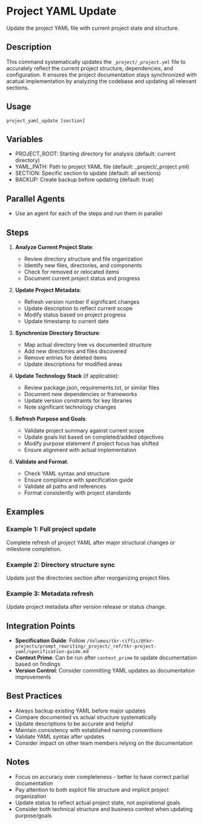 # Project YAML Update

Update the project YAML file with current project state and structure.

## Description
This command systematically updates the `_project/_project.yml` file to accurately reflect the current project structure, dependencies, and configuration. It ensures the project documentation stays synchronized with acatual implementation by analyzing the codebase and updating all relevant sections.

## Usage
`project_yaml_update [section]`

## Variables
- PROJECT_ROOT: Starting directory for analysis (default: current directory)
- YAML_PATH: Path to project YAML file (default: _project/_project.yml)
- SECTION: Specific section to update (default: all sections)
- BACKUP: Create backup before updating (default: true)

## Parallel Agents
- Use an agent for each of the steps and run them in parallel

## Steps
1. **Analyze Current Project State**:
   - Review directory structure and file organization
   - Identify new files, directories, and components
   - Check for removed or relocated items
   - Document current project status and progress

2. **Update Project Metadata**:
   - Refresh version number if significant changes
   - Update description to reflect current scope
   - Modify status based on project progress
   - Update timestamp to current date

3. **Synchronize Directory Structure**:
   - Map actual directory tree vs documented structure
   - Add new directories and files discovered
   - Remove entries for deleted items
   - Update descriptions for modified areas

4. **Update Technology Stack** (if applicable):
   - Review package.json, requirements.txt, or similar files
   - Document new dependencies or frameworks
   - Update version constraints for key libraries
   - Note significant technology changes

5. **Refresh Purpose and Goals**:
   - Validate project summary against current scope
   - Update goals list based on completed/added objectives
   - Modify purpose statement if project focus has shifted
   - Ensure alignment with actual implementation

6. **Validate and Format**:
   - Check YAML syntax and structure
   - Ensure compliance with specification guide
   - Validate all paths and references
   - Format consistently with project standards

## Examples

### Example 1: Full project update
Complete refresh of project YAML after major structural changes or milestone completion.

### Example 2: Directory structure sync
Update just the directories section after reorganizing project files.

### Example 3: Metadata refresh
Update project metadata after version release or status change.

## Integration Points
- **Specification Guide**: Follow `/Volumes/tkr-riffic/@tkr-projects/prompt_rewriting/_project/_ref/tkr-project-yaml/specification-guide.md`
- **Context Prime**: Can be run after `context_prime` to update documentation based on findings
- **Version Control**: Consider committing YAML updates as documentation improvements

## Best Practices
- Always backup existing YAML before major updates
- Compare documented vs actual structure systematically
- Update descriptions to be accurate and helpful
- Maintain consistency with established naming conventions
- Validate YAML syntax after updates
- Consider impact on other team members relying on the documentation

## Notes
- Focus on accuracy over completeness - better to have correct partial documentation
- Pay attention to both explicit file structure and implicit project organization
- Update status to reflect actual project state, not aspirational goals
- Consider both technical structure and business context when updating purpose/goals